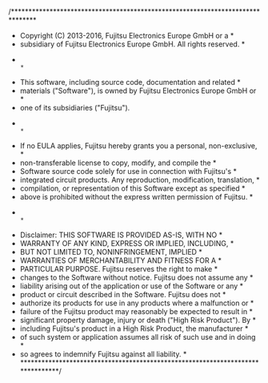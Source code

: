 /*******************************************************************************
* Copyright (C) 2013-2016, Fujitsu Electronics Europe GmbH or a                *
* subsidiary of Fujitsu Electronics Europe GmbH.  All rights reserved.         *
*                                                                              *
* This software, including source code, documentation and related              *
* materials ("Software"), is owned by Fujitsu Electronics Europe GmbH or       *
* one of its subsidiaries ("Fujitsu").
*                                                                              *
* If no EULA applies, Fujitsu hereby grants you a personal, non-exclusive,     *
* non-transferable license to copy, modify, and compile the                    *
* Software source code solely for use in connection with Fujitsu's             *
* integrated circuit products.  Any reproduction, modification, translation,   *
* compilation, or representation of this Software except as specified          *
* above is prohibited without the express written permission of Fujitsu.       *
*                                                                              *
* Disclaimer: THIS SOFTWARE IS PROVIDED AS-IS, WITH NO                         *
* WARRANTY OF ANY KIND, EXPRESS OR IMPLIED, INCLUDING,                         *
* BUT NOT LIMITED TO, NONINFRINGEMENT, IMPLIED                                 *
* WARRANTIES OF MERCHANTABILITY AND FITNESS FOR A                              *
* PARTICULAR PURPOSE. Fujitsu reserves the right to make                       *
* changes to the Software without notice. Fujitsu does not assume any          *
* liability arising out of the application or use of the Software or any       *
* product or circuit described in the Software. Fujitsu does not               *
* authorize its products for use in any products where a malfunction or        *
* failure of the Fujitsu product may reasonably be expected to result in       *
* significant property damage, injury or death ("High Risk Product"). By       *
* including Fujitsu's product in a High Risk Product, the manufacturer         *
* of such system or application assumes all risk of such use and in doing      *
* so agrees to indemnify Fujitsu against all liability.                        *
*******************************************************************************/
